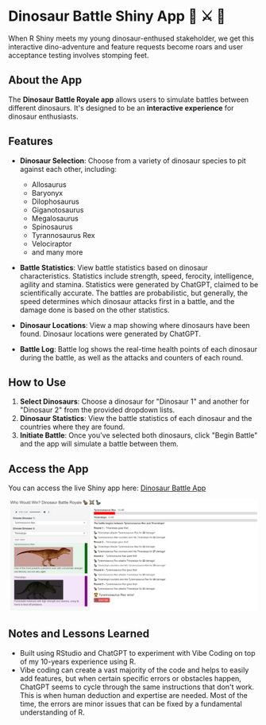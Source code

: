 # Dinosaur Battle Shiny App 🦖 ⚔️ 🦕
When R Shiny meets my young dinosaur-enthused stakeholder, we get this interactive dino-adventure and feature requests become roars and user acceptance testing involves stomping feet.


## About the App

The **Dinosaur Battle Royale app** allows users to simulate battles between different dinosaurs. It's designed to be an **interactive experience** for dinosaur enthusiasts.


## Features

* **Dinosaur Selection**: Choose from a variety of dinosaur species to pit against each other, including:
    * Allosaurus
    * Baryonyx
    * Dilophosaurus
    * Giganotosaurus
    * Megalosaurus
    * Spinosaurus
    * Tyrannosaurus Rex
    * Velociraptor
    * and many more

* **Battle Statistics**: View battle statistics based on dinosaur characteristics. Statistics include strength, speed, ferocity, intelligence, agility and stamina. Statistics were generated by ChatGPT, claimed to be scientifically accurate. The battles are probabilistic, but generally, the speed determines which dinosaur attacks first in a battle, and the damage done is based on the other statistics.

* **Dinosaur Locations**: View a map showing where dinosaurs have been found. Dinosaur locations were generated by ChatGPT.

* **Battle Log**: Battle log shows the real-time health points of each dinosaur during the battle, as well as the attacks and counters of each round.


## How to Use

1.  **Select Dinosaurs**: Choose a dinosaur for "Dinosaur 1" and another for "Dinosaur 2" from the provided dropdown lists. 
2.  **Dinosaur Statistics**: View the battle statistics of each dinosaur and the countries where they are found.
3.  **Initiate Battle**: Once you've selected both dinosaurs, click "Begin Battle" and the app will simulate a battle between them.


## Access the App

You can access the live Shiny app here: [Dinosaur Battle App](https://analytically-ray.shinyapps.io/dinosaur_battle_app/)

![Dinosaur Battle App Screenshot](images/screenshot.png)


## Notes and Lessons Learned
* Built using RStudio and ChatGPT to experiment with Vibe Coding on top of my 10-years experience using R.
* Vibe coding can create a vast majority of the code and helps to easily add features, but when certain specific errors or obstacles happen, ChatGPT seems to cycle through the same instructions that don't work. This is when human deduction and expertise are needed. Most of the time, the errors are minor issues that can be fixed by a fundamental understanding of R.